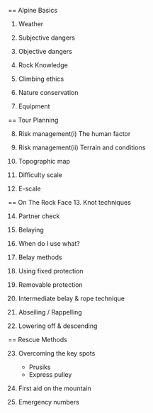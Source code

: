 == Alpine Basics 

1. Weather

2. Subjective dangers

3. Objective dangers

4. Rock Knowledge

5. Climbing ethics

6. Nature conservation

7. Equipment

== Tour Planning 

8. Risk management(i) The human factor

9. Risk management(ii) Terrain and conditions

10. Topographic map

11. Difficulty scale

12. E-scale

== On The Rock Face 
13. Knot techniques

14. Partner check

15. Belaying

16. When do I use what?

17. Belay methods

18. Using fixed protection

19. Removable protection

20. Intermediate belay & rope technique

21. Abseiling / Rappelling

22. Lowering off & descending

== Rescue Methods 

23. Overcoming the key spots
    - Prusiks
    - Express pulley

24. First aid on the mountain

25. Emergency numbers
